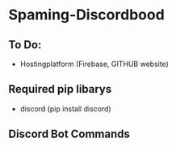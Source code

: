 # Spaming-Discordbood

## To Do:
- Hostingplatform (Firebase, GITHUB website)


## Required pip libarys
- discord (pip install discord)

## Discord Bot Commands